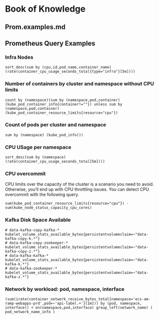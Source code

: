 #	Book of Knowledge
##	Prom.examples.md
##	Prometheus Query Examples

###	Infra Nodes
```
sort_desc(sum by (cpu,id,pod_name,container_name) (rate(container_cpu_usage_seconds_total{type="infra"}[5m])))
```

###	Number of containers by cluster and namespace without CPU limits

```
count by (namespace)(sum by (namespace,pod,container)(kube_pod_container_info{container!=""}) unless sum by (namespace,pod,container)(kube_pod_container_resource_limits{resource="cpu"})
```


###	Count of pods per cluster and namespace

```
sum by (namespace) (kube_pod_info)))
```

###	CPU USage per namespace

```
sort_desc(sum by (namespace) (rate(container_cpu_usage_seconds_total[5m])))
```

###	CPU overcommit

CPU limits over the capacity of the cluster is a scenario you need to avoid. Otherwise, you’ll end up with CPU throttling issues. You can detect CPU overcommit with the following query.

```
sum(kube_pod_container_resource_limits{resource="cpu"}) - sum(kube_node_status_capacity_cpu_cores)
```

### Kafka Disk Space Available
```
# data-kafka-copy-kafka-*
kubelet_volume_stats_available_bytes{persistentvolumeclaim=~"data-kafka-copy-k.*"}
# data-kafka-copy-zookeeper-*
kubelet_volume_stats_available_bytes{persistentvolumeclaim=~"data-kafka-copy-z.*"}
# data-kafka-kafka-*
kubelet_volume_stats_available_bytes{persistentvolumeclaim=~"data-kafka-k.*"}
# data-kafka-zookeeper-*
kubelet_volume_stats_available_bytes{persistentvolumeclaim=~"data-kafka-z.*"}
```
### Network by workload: pod, namespace, interface
```
(sum(irate(container_network_receive_bytes_total{namespace='ecs-am-ramp-webapps-prd',pod=~'api-label.+'}[1m])) by (pod, namespace, interface)) + on(namespace,pod,interface) group_left(network_name) ( pod_network_name_info )
```
[//]: # ( vim: set ai noet nu sts=4 sw=4 ts=4 tw=78 filetype=markdown :)
